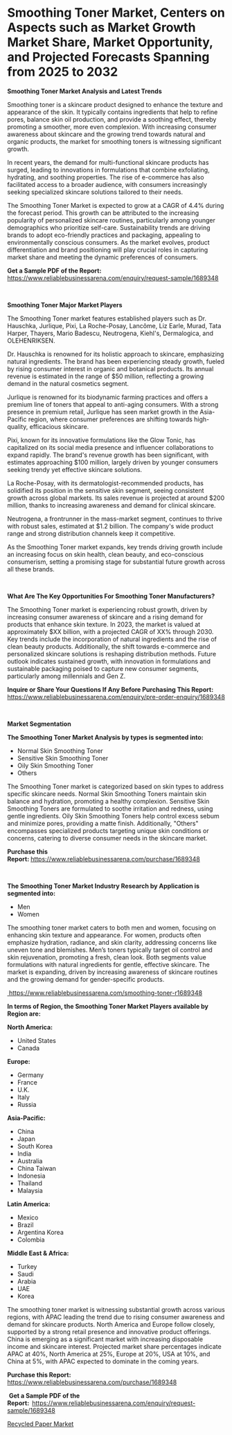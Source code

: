 <p><h1>Smoothing Toner Market, Centers on Aspects such as Market Growth Market Share, Market Opportunity, and Projected Forecasts Spanning from 2025 to 2032</h1></p><p><strong>Smoothing Toner Market Analysis and Latest Trends</strong></p>
<p><p>Smoothing toner is a skincare product designed to enhance the texture and appearance of the skin. It typically contains ingredients that help to refine pores, balance skin oil production, and provide a soothing effect, thereby promoting a smoother, more even complexion. With increasing consumer awareness about skincare and the growing trend towards natural and organic products, the market for smoothing toners is witnessing significant growth.</p><p>In recent years, the demand for multi-functional skincare products has surged, leading to innovations in formulations that combine exfoliating, hydrating, and soothing properties. The rise of e-commerce has also facilitated access to a broader audience, with consumers increasingly seeking specialized skincare solutions tailored to their needs.</p><p>The Smoothing Toner Market is expected to grow at a CAGR of 4.4% during the forecast period. This growth can be attributed to the increasing popularity of personalized skincare routines, particularly among younger demographics who prioritize self-care. Sustainability trends are driving brands to adopt eco-friendly practices and packaging, appealing to environmentally conscious consumers. As the market evolves, product differentiation and brand positioning will play crucial roles in capturing market share and meeting the dynamic preferences of consumers.</p></p>
<p><strong>Get a Sample PDF of the Report:&nbsp;</strong> <a href="https://www.reliablebusinessarena.com/enquiry/request-sample/1689348?utm_campaign=2390&utm_medium=2&utm_source=Github&utm_content=ia&utm_term=07022025&utm_id=smoothing-toner">https://www.reliablebusinessarena.com/enquiry/request-sample/1689348</a></p>
<p>&nbsp;</p>
<p><strong>Smoothing Toner Major Market Players</strong></p>
<p><p>The Smoothing Toner market features established players such as Dr. Hauschka, Jurlique, Pixi, La Roche-Posay, Lancôme, Liz Earle, Murad, Tata Harper, Thayers, Mario Badescu, Neutrogena, Kiehl's, Dermalogica, and OLEHENRIKSEN. </p><p>Dr. Hauschka is renowned for its holistic approach to skincare, emphasizing natural ingredients. The brand has been experiencing steady growth, fueled by rising consumer interest in organic and botanical products. Its annual revenue is estimated in the range of $50 million, reflecting a growing demand in the natural cosmetics segment.</p><p>Jurlique is renowned for its biodynamic farming practices and offers a premium line of toners that appeal to anti-aging consumers. With a strong presence in premium retail, Jurlique has seen market growth in the Asia-Pacific region, where consumer preferences are shifting towards high-quality, efficacious skincare.</p><p>Pixi, known for its innovative formulations like the Glow Tonic, has capitalized on its social media presence and influencer collaborations to expand rapidly. The brand's revenue growth has been significant, with estimates approaching $100 million, largely driven by younger consumers seeking trendy yet effective skincare solutions.</p><p>La Roche-Posay, with its dermatologist-recommended products, has solidified its position in the sensitive skin segment, seeing consistent growth across global markets. Its sales revenue is projected at around $200 million, thanks to increasing awareness and demand for clinical skincare.</p><p>Neutrogena, a frontrunner in the mass-market segment, continues to thrive with robust sales, estimated at $1.2 billion. The company's wide product range and strong distribution channels keep it competitive.</p><p>As the Smoothing Toner market expands, key trends driving growth include an increasing focus on skin health, clean beauty, and eco-conscious consumerism, setting a promising stage for substantial future growth across all these brands.</p></p>
<p>&nbsp;</p>
<p><strong>What Are The Key Opportunities For Smoothing Toner Manufacturers?</strong></p>
<p><p>The Smoothing Toner market is experiencing robust growth, driven by increasing consumer awareness of skincare and a rising demand for products that enhance skin texture. In 2023, the market is valued at approximately $XX billion, with a projected CAGR of XX% through 2030. Key trends include the incorporation of natural ingredients and the rise of clean beauty products. Additionally, the shift towards e-commerce and personalized skincare solutions is reshaping distribution methods. Future outlook indicates sustained growth, with innovation in formulations and sustainable packaging poised to capture new consumer segments, particularly among millennials and Gen Z.</p></p>
<p><strong>Inquire or Share Your Questions If Any Before Purchasing This Report:</strong> <a href="https://www.reliablebusinessarena.com/enquiry/pre-order-enquiry/1689348?utm_campaign=2390&utm_medium=2&utm_source=Github&utm_content=ia&utm_term=07022025&utm_id=smoothing-toner">https://www.reliablebusinessarena.com/enquiry/pre-order-enquiry/1689348</a></p>
<p>&nbsp;</p>
<p><strong>Market Segmentation</strong></p>
<p><strong>The Smoothing Toner Market Analysis by types is segmented into:</strong></p>
<p><ul><li>Normal Skin Smoothing Toner</li><li>Sensitive Skin Smoothing Toner</li><li>Oily Skin Smoothing Toner</li><li>Others</li></ul></p>
<p><p>The Smoothing Toner market is categorized based on skin types to address specific skincare needs. Normal Skin Smoothing Toners maintain skin balance and hydration, promoting a healthy complexion. Sensitive Skin Smoothing Toners are formulated to soothe irritation and redness, using gentle ingredients. Oily Skin Smoothing Toners help control excess sebum and minimize pores, providing a matte finish. Additionally, "Others" encompasses specialized products targeting unique skin conditions or concerns, catering to diverse consumer needs in the skincare market.</p></p>
<p><strong>Purchase this Report:&nbsp;</strong><a href="https://www.reliablebusinessarena.com/purchase/1689348?utm_campaign=2390&utm_medium=2&utm_source=Github&utm_content=ia&utm_term=07022025&utm_id=smoothing-toner">https://www.reliablebusinessarena.com/purchase/1689348</a></p>
<p>&nbsp;</p>
<p><strong>The Smoothing Toner Market Industry Research by Application is segmented into:</strong></p>
<p><ul><li>Men</li><li>Women</li></ul></p>
<p><p>The smoothing toner market caters to both men and women, focusing on enhancing skin texture and appearance. For women, products often emphasize hydration, radiance, and skin clarity, addressing concerns like uneven tone and blemishes. Men’s toners typically target oil control and skin rejuvenation, promoting a fresh, clean look. Both segments value formulations with natural ingredients for gentle, effective skincare. The market is expanding, driven by increasing awareness of skincare routines and the growing demand for gender-specific products.</p></p>
<p><a href="https://www.reliablebusinessarena.com/smoothing-toner-r1689348?utm_campaign=2390&utm_medium=2&utm_source=Github&utm_content=ia&utm_term=07022025&utm_id=smoothing-toner">&nbsp;https://www.reliablebusinessarena.com/smoothing-toner-r1689348</a></p>
<p><strong>In terms of Region, the Smoothing Toner Market Players available by Region are:</strong></p>
<p>
    <p> <strong> North America: </strong>
        <ul>
            <li>United States</li>
            <li>Canada</li>
        </ul>
        </p> 
    <p> <strong> Europe: </strong>
        <ul>
            <li>Germany</li>
            <li>France</li>
            <li>U.K.</li>
            <li>Italy</li>
            <li>Russia</li>
        </ul>
        </p> 
    <p> <strong> Asia-Pacific: </strong>
        <ul>
            <li>China</li>
            <li>Japan</li>
            <li>South Korea</li>
            <li>India</li>
            <li>Australia</li>
            <li>China Taiwan</li>
            <li>Indonesia</li>
            <li>Thailand</li>
            <li>Malaysia</li>
        </ul>
        </p> 
    <p> <strong> Latin America: </strong>
        <ul>
            <li>Mexico</li>
            <li>Brazil</li>
            <li>Argentina Korea</li>
            <li>Colombia</li>
        </ul>
        </p> 
    <p> <strong> Middle East & Africa: </strong>
        <ul>
            <li>Turkey</li>
            <li>Saudi</li>
            <li>Arabia</li>
            <li>UAE</li>
            <li>Korea</li>
        </ul>
    </p>
    </p>
<p><p>The smoothing toner market is witnessing substantial growth across various regions, with APAC leading the trend due to rising consumer awareness and demand for skincare products. North America and Europe follow closely, supported by a strong retail presence and innovative product offerings. China is emerging as a significant market with increasing disposable income and skincare interest. Projected market share percentages indicate APAC at 40%, North America at 25%, Europe at 20%, USA at 10%, and China at 5%, with APAC expected to dominate in the coming years.</p></p>
<p><strong>Purchase this Report: </strong><a href="https://www.reliablebusinessarena.com/purchase/1689348?utm_campaign=2390&utm_medium=2&utm_source=Github&utm_content=ia&utm_term=07022025&utm_id=smoothing-toner">https://www.reliablebusinessarena.com/purchase/1689348</a></p>
<p>&nbsp;<strong>Get a Sample PDF of the Report:&nbsp;&nbsp;</strong><a href="https://www.reliablebusinessarena.com/enquiry/request-sample/1689348?utm_campaign=2390&utm_medium=2&utm_source=Github&utm_content=ia&utm_term=07022025&utm_id=smoothing-toner">https://www.reliablebusinessarena.com/enquiry/request-sample/1689348</a></p>
<p><strong></strong></p>
<p><p><a href="https://github.com/nabadeneme/Market-Research-Report-List-1/blob/main/recycled-paper-market.md?utm_campaign=2390&utm_medium=2&utm_source=Github&utm_content=ia&utm_term=07022025&utm_id=smoothing-toner">Recycled Paper Market</a></p></p>